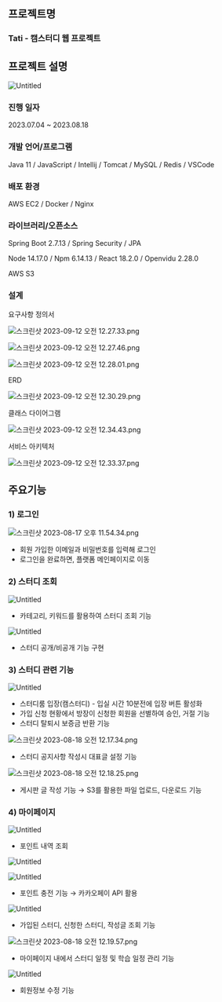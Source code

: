 ## 프로젝트명

### Tati - 캠스터디 웹 프로젝트

## 프로젝트 설명
![Untitled](/img/Untitled.png)

### 진행 일자

2023.07.04 ~ 2023.08.18

### 개발 언어/프로그램

Java 11 / JavaScript / Intellij / Tomcat / MySQL / Redis / VSCode

### 배포 환경

AWS EC2 / Docker / Nginx

### 라이브러리/오픈소스

Spring Boot 2.7.13 / Spring Security / JPA

Node 14.17.0 / Npm 6.14.13 / React 18.2.0 / Openvidu 2.28.0

AWS S3

### 설계

요구사항 정의서

![스크린샷 2023-09-12 오전 12.27.33.png](/img/1.png)

![스크린샷 2023-09-12 오전 12.27.46.png](/img/2.png)

![스크린샷 2023-09-12 오전 12.28.01.png](/img/3.png)

ERD

![스크린샷 2023-09-12 오전 12.30.29.png](/img/4.png)

클래스 다이어그램

![스크린샷 2023-09-12 오전 12.34.43.png](/img/5.png)

서비스 아키텍처

![스크린샷 2023-09-12 오전 12.33.37.png](/img/6.png)

## 주요기능

### 1) 로그인

![스크린샷 2023-08-17 오후 11.54.34.png](/img/7.png)

- 회원 가입한 이메일과 비밀번호를 입력해 로그인
- 로그인을 완료하면, 플랫폼 메인페이지로 이동

### 2) 스터디 조회

![Untitled](/img/8.png)

- 카테고리, 키워드를 활용하여 스터디 조회 기능

![Untitled](/img/9.png)

- 스터디 공개/비공개 기능 구현

### 3) 스터디 관련 기능

![Untitled](/img/10.png)

- 스터디룸 입장(캠스터디) - 입실 시간 10분전에 입장 버튼 활성화
- 가입 신청 현황에서 방장이 신청한 회원을 선별하여 승인, 거절 기능
- 스터디 탈퇴시 보증금 반환 기능

![스크린샷 2023-08-18 오전 12.17.34.png](/img/11.png)

- 스터디 공지사항 작성시 대표글 설정 기능

![스크린샷 2023-08-18 오전 12.18.25.png](/img/12.png)

- 게시판 글 작성 기능 → S3를 활용한 파일 업로드, 다운로드 기능

### 4) 마이페이지

![Untitled](/img/13.png)

- 포인트 내역 조회

![Untitled](/img/14.png)

![Untitled](/img/15.png)

- 포인트 충전 기능 → 카카오페이 API 활용

![Untitled](/img/16.png)

- 가입된 스터디, 신청한 스터디, 작성글 조회 기능

![스크린샷 2023-08-18 오전 12.19.57.png](/img/17.png)

- 마이페이지 내에서 스터디 일정 및 학습 일정 관리 기능

![Untitled](/img/18.png)

- 회원정보 수정 기능
